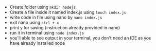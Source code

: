 * Create folder using ``` mkdir nodejs ```
* Create a file inside it named index.js using ``` touch index.js ```
* write code in file using nano by ``` nano index.js ```
* exit nano using ``` ctrl + x ```
* print ``` y ``` for saving (instruction already provided in nano)
* run it in terminal using ``` node index.js ```
* you'll able to see output in your terminal, you don't need an IDE as you have already installed node 

